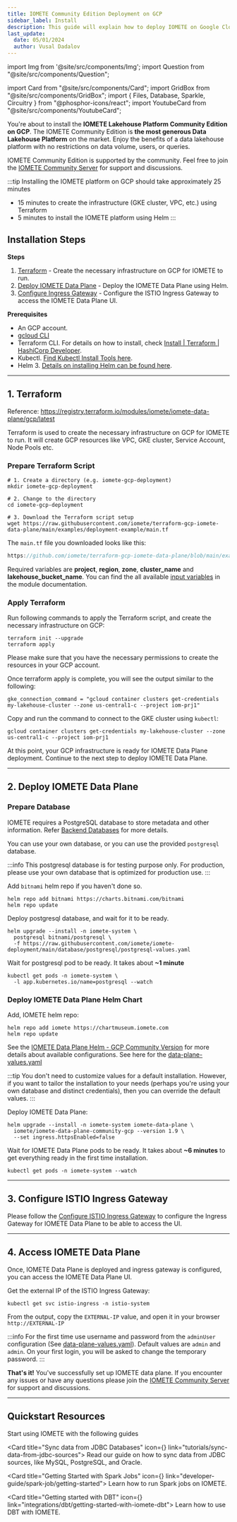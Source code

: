 ```yaml
---
title: IOMETE Community Edition Deployment on GCP
sidebar_label: Install
description: This guide will explain how to deploy IOMETE on Google Cloud Services using the GCP and Terraform command line tools
last_update:
  date: 05/01/2024
  author: Vusal Dadalov
---
```


import Img from '@site/src/components/Img';
import Question from "@site/src/components/Question";

import Card from "@site/src/components/Card";
import GridBox from "@site/src/components/GridBox";
import { Files, Database, Sparkle, Circuitry } from "@phosphor-icons/react";
import YoutubeCard from "@site/src/components/YoutubeCard";

You're about to install the **IOMETE Lakehouse Platform Community Edition on GCP**. The IOMETE Community Edition is **the most generous Data Lakehouse Platform** on the market. Enjoy the benefits of a data lakehouse platform with no
restrictions on data volume, users, or queries.

IOMETE Community Edition is supported by the community. Feel free to join
the [IOMETE Community Server](https://community.iomete.com) for support and discussions.

:::tip Installing the IOMETE platform on GCP should take approximately 25 minutes

- 15 minutes to create the infrastructure (GKE cluster, VPC, etc.) using Terraform
- 5 minutes to install the IOMETE platform using Helm
:::

## Installation Steps

**Steps**

1. [Terraform](#1-terraform) - Create the necessary infrastructure on GCP for IOMETE to run.
2. [Deploy IOMETE Data Plane](#2-deploy-iomete-data-plane) - Deploy the IOMETE Data Plane using Helm.
3. [Configure Ingress Gateway](#3-configure-istio-ingress-gateway) - Configure the ISTIO Ingress Gateway to access the
   IOMETE Data Plane UI.

**Prerequisites**

- An GCP account.
- [gcloud CLI](https://cloud.google.com/sdk/docs/install)
- Terraform CLI. For details on how to install,
  check [Install | Terraform | HashiCorp Developer](https://developer.hashicorp.com/terraform/install).
- Kubectl. [Find Kubectl Install Tools here](https://kubernetes.io/docs/tasks/tools/).
- Helm 3. [Details on installing Helm can be found here](https://helm.sh/docs/intro/install/).

---

## 1. Terraform

Reference: https://registry.terraform.io/modules/iomete/iomete-data-plane/gcp/latest

Terraform is used to create the necessary infrastructure on GCP for IOMETE to run. It will create GCP resources like
VPC, GKE cluster, Service Account, Node Pools etc.

### Prepare Terraform Script

```shell
# 1. Create a directory (e.g. iomete-gcp-deployment)
mkdir iomete-gcp-deployment

# 2. Change to the directory
cd iomete-gcp-deployment

# 3. Download the Terraform script setup
wget https://raw.githubusercontent.com/iomete/terraform-gcp-iomete-data-plane/main/examples/deployment-example/main.tf
```

The `main.tf` file you downloaded looks like this:

```js reference showLineNumbers title="main.tf"
https://github.com/iomete/terraform-gcp-iomete-data-plane/blob/main/examples/deployment-example/main.tf
```

Required variables are **project**, **region**, **zone**, **cluster_name** and **lakehouse_bucket_name**.
You can find the all available [input variables](https://registry.terraform.io/modules/iomete/iomete-data-plane/gcp/latest?tab=inputs) in the module documentation.

### Apply Terraform

Run following commands to apply the Terraform script, and create the necessary infrastructure on GCP:

```shell showLineNumbers
terraform init --upgrade
terraform apply
```

Please make sure that you have the necessary permissions to create the resources in your GCP account.

Once terraform apply is complete, you will see the output similar to the following:

```shell showLineNumbers
gke_connection_command = "gcloud container clusters get-credentials my-lakehouse-cluster --zone us-central1-c --project iom-prj1"
```

Copy and run the command to connect to the GKE cluster using `kubectl`:

```shell showLineNumbers
gcloud container clusters get-credentials my-lakehouse-cluster --zone us-central1-c --project iom-prj1
```

At this point, your GCP infrastructure is ready for IOMETE Data Plane deployment. Continue to the next step to deploy
IOMETE Data Plane.

---

## 2. Deploy IOMETE Data Plane

### Prepare Database

IOMETE requires a PostgreSQL database to store metadata and other information. Refer [Backend Databases](/deployment/backend-databases) for more details.

You can use your own database, or you can use the provided `postgresql` database.

:::info
This postgresql database is for testing purpose only. For production, please use your own database that is optimized for production use.
:::

Add `bitnami` helm repo if you haven't done so.

```shell showLineNumbers
helm repo add bitnami https://charts.bitnami.com/bitnami
helm repo update
```

Deploy postgresql database, and wait for it to be ready.

```shell
helm upgrade --install -n iomete-system \
  postgresql bitnami/postgresql \
  -f https://raw.githubusercontent.com/iomete/iomete-deployment/main/database/postgresql/postgresql-values.yaml 
```

Wait for postgresql pod to be ready. It takes about **~1 minute**

```shell
kubectl get pods -n iomete-system \
  -l app.kubernetes.io/name=postgresql --watch
```

### Deploy IOMETE Data Plane Helm Chart

Add, IOMETE helm repo:

```shell
helm repo add iomete https://chartmuseum.iomete.com
helm repo update
```

See the [IOMETE Data Plane Helm - GCP Community Version](https://github.com/iomete/iomete-deployment/blob/main/gcp/data-plane-helm/readme.md) 
for more details about available configurations. 
See here for the [data-plane-values.yaml](https://github.com/iomete/iomete-deployment/blob/main/gcp/data-plane-helm/data-plane-values.yaml)

:::tip
You don't need to customize values for a default installation. However, if you want to tailor the installation to your
needs (perhaps you're using your own database and distinct credentials), then you can override the default values.
:::

Deploy IOMETE Data Plane:

```shell
helm upgrade --install -n iomete-system iomete-data-plane \
  iomete/iomete-data-plane-community-gcp --version 1.9 \
  --set ingress.httpsEnabled=false
```

Wait for IOMETE Data Plane pods to be ready. It takes about **~6 minutes** to get everything ready in the first time
installation.

```shell
kubectl get pods -n iomete-system --watch
```

---

## 3. Configure ISTIO Ingress Gateway

Please follow the [Configure ISTIO Ingress Gateway](/deployment/configure-ingress) to configure the Ingress Gateway for
IOMETE Data Plane to be able to access the UI.


---

## 4. Access IOMETE Data Plane

Once, IOMETE Data Plane is deployed and ingress gateway is configured, you can access the IOMETE Data Plane UI.

Get the external IP of the ISTIO Ingress Gateway:
```shell
kubectl get svc istio-ingress -n istio-system
```

From the output, copy the `EXTERNAL-IP` value, and open it in your browser `http://EXTERNAL-IP`

:::info
For the first time use username and password from the `adminUser` configuration (See [data-plane-values.yaml](https://github.com/iomete/iomete-deployment/blob/main/gcp/data-plane-helm/data-plane-values.yaml)). Default values
are `admin` and `admin`. On your first login, you will be asked to change the temporary password.
:::

**That's it!** You've successfully set up IOMETE data plane. If you encounter any issues or have any questions
please join the [IOMETE Community Server](https://community.iomete.com) for support and discussions.


---
## Quickstart Resources

Start using IOMETE with the following guides

<GridBox>

<Card title="Sync data from JDBC Databases" icon={<Database />} link="tutorials/sync-data-from-jdbc-sources">
Read our guide on how to sync data from JDBC sources, like MySQL, PostgreSQL, and Oracle.
</Card>

<Card title="Getting Started with Spark Jobs" icon={<Sparkle />} link="developer-guide/spark-job/getting-started">
Learn how to run Spark jobs on IOMETE.
</Card>

<Card title="Getting started with DBT" icon={<Circuitry />} link="integrations/dbt/getting-started-with-iomete-dbt">
Learn how to use DBT with IOMETE.
</Card>

</GridBox>
